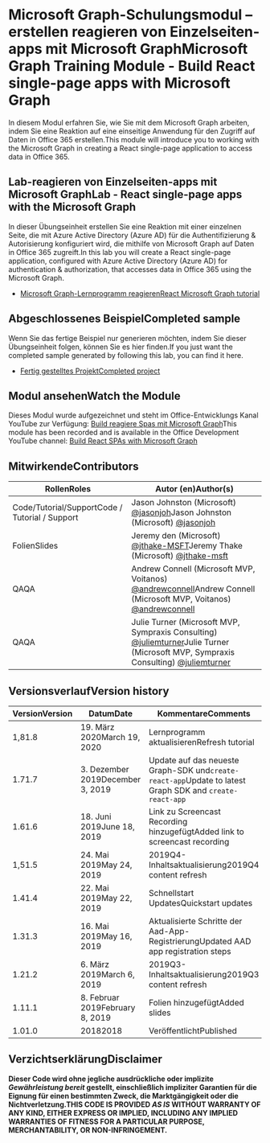 # <a name="microsoft-graph-training-module---build-react-single-page-apps-with-microsoft-graph"></a><span data-ttu-id="ec2f2-101">Microsoft Graph-Schulungsmodul – erstellen reagieren von Einzelseiten-apps mit Microsoft Graph</span><span class="sxs-lookup"><span data-stu-id="ec2f2-101">Microsoft Graph Training Module - Build React single-page apps with Microsoft Graph</span></span>

<span data-ttu-id="ec2f2-102">In diesem Modul erfahren Sie, wie Sie mit dem Microsoft Graph arbeiten, indem Sie eine Reaktion auf eine einseitige Anwendung für den Zugriff auf Daten in Office 365 erstellen.</span><span class="sxs-lookup"><span data-stu-id="ec2f2-102">This module will introduce you to working with the Microsoft Graph in creating a React single-page application to access data in Office 365.</span></span>

## <a name="lab---react-single-page-apps-with-the-microsoft-graph"></a><span data-ttu-id="ec2f2-103">Lab-reagieren von Einzelseiten-apps mit Microsoft Graph</span><span class="sxs-lookup"><span data-stu-id="ec2f2-103">Lab - React single-page apps with the Microsoft Graph</span></span>

<span data-ttu-id="ec2f2-104">In dieser Übungseinheit erstellen Sie eine Reaktion mit einer einzelnen Seite, die mit Azure Active Directory (Azure AD) für die Authentifizierung & Autorisierung konfiguriert wird, die mithilfe von Microsoft Graph auf Daten in Office 365 zugreift.</span><span class="sxs-lookup"><span data-stu-id="ec2f2-104">In this lab you will create a React single-page application, configured with Azure Active Directory (Azure AD) for authentication & authorization, that accesses data in Office 365 using the Microsoft Graph.</span></span>

- [<span data-ttu-id="ec2f2-105">Microsoft Graph-Lernprogramm reagieren</span><span class="sxs-lookup"><span data-stu-id="ec2f2-105">React Microsoft Graph tutorial</span></span>](https://docs.microsoft.com/graph/training/react-tutorial)

## <a name="completed-sample"></a><span data-ttu-id="ec2f2-106">Abgeschlossenes Beispiel</span><span class="sxs-lookup"><span data-stu-id="ec2f2-106">Completed sample</span></span>

<span data-ttu-id="ec2f2-107">Wenn Sie das fertige Beispiel nur generieren möchten, indem Sie dieser Übungseinheit folgen, können Sie es hier finden.</span><span class="sxs-lookup"><span data-stu-id="ec2f2-107">If you just want the completed sample generated by following this lab, you can find it here.</span></span>

- [<span data-ttu-id="ec2f2-108">Fertig gestelltes Projekt</span><span class="sxs-lookup"><span data-stu-id="ec2f2-108">Completed project</span></span>](demo)

## <a name="watch-the-module"></a><span data-ttu-id="ec2f2-109">Modul ansehen</span><span class="sxs-lookup"><span data-stu-id="ec2f2-109">Watch the Module</span></span>

<span data-ttu-id="ec2f2-110">Dieses Modul wurde aufgezeichnet und steht im Office-Entwicklungs Kanal YouTube zur Verfügung: [Build reagiere Spas mit Microsoft Graph](https://youtu.be/IghiKqly-HY)</span><span class="sxs-lookup"><span data-stu-id="ec2f2-110">This module has been recorded and is available in the Office Development YouTube channel: [Build React SPAs with Microsoft Graph](https://youtu.be/IghiKqly-HY)</span></span>

## <a name="contributors"></a><span data-ttu-id="ec2f2-111">Mitwirkende</span><span class="sxs-lookup"><span data-stu-id="ec2f2-111">Contributors</span></span>

|           <span data-ttu-id="ec2f2-112">Rollen</span><span class="sxs-lookup"><span data-stu-id="ec2f2-112">Roles</span></span>           |                                           <span data-ttu-id="ec2f2-113">Autor (en)</span><span class="sxs-lookup"><span data-stu-id="ec2f2-113">Author(s)</span></span>                                           |
| ------------------------- | --------------------------------------------------------------------------------------------- |
| <span data-ttu-id="ec2f2-114">Code/Tutorial/Support</span><span class="sxs-lookup"><span data-stu-id="ec2f2-114">Code / Tutorial / Support</span></span> | <span data-ttu-id="ec2f2-115">Jason Johnston (Microsoft) [@jasonjoh](//github.com/jasonjoh)</span><span class="sxs-lookup"><span data-stu-id="ec2f2-115">Jason Johnston (Microsoft) [@jasonjoh](//github.com/jasonjoh)</span></span>                                 |
| <span data-ttu-id="ec2f2-116">Folien</span><span class="sxs-lookup"><span data-stu-id="ec2f2-116">Slides</span></span>                    | <span data-ttu-id="ec2f2-117">Jeremy den (Microsoft) [@jthake-MSFT](//github.com/jthake-msft)</span><span class="sxs-lookup"><span data-stu-id="ec2f2-117">Jeremy Thake (Microsoft) [@jthake-msft](//github.com/jthake-msft)</span></span>                             |
| <span data-ttu-id="ec2f2-118">QA</span><span class="sxs-lookup"><span data-stu-id="ec2f2-118">QA</span></span>                        | <span data-ttu-id="ec2f2-119">Andrew Connell (Microsoft MVP, Voitanos) [@andrewconnell](//github.com/andrewconnell)</span><span class="sxs-lookup"><span data-stu-id="ec2f2-119">Andrew Connell (Microsoft MVP, Voitanos) [@andrewconnell](//github.com/andrewconnell)</span></span>         |
| <span data-ttu-id="ec2f2-120">QA</span><span class="sxs-lookup"><span data-stu-id="ec2f2-120">QA</span></span>                        | <span data-ttu-id="ec2f2-121">Julie Turner (Microsoft MVP, Sympraxis Consulting) [@juliemturner](//github.com/juliemturner)</span><span class="sxs-lookup"><span data-stu-id="ec2f2-121">Julie Turner (Microsoft MVP, Sympraxis Consulting) [@juliemturner](//github.com/juliemturner)</span></span> |

## <a name="version-history"></a><span data-ttu-id="ec2f2-122">Versionsverlauf</span><span class="sxs-lookup"><span data-stu-id="ec2f2-122">Version history</span></span>

| <span data-ttu-id="ec2f2-123">Version</span><span class="sxs-lookup"><span data-stu-id="ec2f2-123">Version</span></span> |       <span data-ttu-id="ec2f2-124">Datum</span><span class="sxs-lookup"><span data-stu-id="ec2f2-124">Date</span></span>       |              <span data-ttu-id="ec2f2-125">Kommentare</span><span class="sxs-lookup"><span data-stu-id="ec2f2-125">Comments</span></span>              |
| ------- | ---------------- | ---------------------------------- |
| <span data-ttu-id="ec2f2-126">1,8</span><span class="sxs-lookup"><span data-stu-id="ec2f2-126">1.8</span></span>     | <span data-ttu-id="ec2f2-127">19. März 2020</span><span class="sxs-lookup"><span data-stu-id="ec2f2-127">March 19, 2020</span></span>   | <span data-ttu-id="ec2f2-128">Lernprogramm aktualisieren</span><span class="sxs-lookup"><span data-stu-id="ec2f2-128">Refresh tutorial</span></span>                   |
| <span data-ttu-id="ec2f2-129">1.7</span><span class="sxs-lookup"><span data-stu-id="ec2f2-129">1.7</span></span>     | <span data-ttu-id="ec2f2-130">3. Dezember 2019</span><span class="sxs-lookup"><span data-stu-id="ec2f2-130">December 3, 2019</span></span> | <span data-ttu-id="ec2f2-131">Update auf das neueste Graph-SDK und`create-react-app`</span><span class="sxs-lookup"><span data-stu-id="ec2f2-131">Update to latest Graph SDK and `create-react-app`</span></span> |
| <span data-ttu-id="ec2f2-132">1.6</span><span class="sxs-lookup"><span data-stu-id="ec2f2-132">1.6</span></span>     | <span data-ttu-id="ec2f2-133">18. Juni 2019</span><span class="sxs-lookup"><span data-stu-id="ec2f2-133">June 18, 2019</span></span>    | <span data-ttu-id="ec2f2-134">Link zu Screencast Recording hinzugefügt</span><span class="sxs-lookup"><span data-stu-id="ec2f2-134">Added link to screencast recording</span></span> |
| <span data-ttu-id="ec2f2-135">1,5</span><span class="sxs-lookup"><span data-stu-id="ec2f2-135">1.5</span></span>     | <span data-ttu-id="ec2f2-136">24. Mai 2019</span><span class="sxs-lookup"><span data-stu-id="ec2f2-136">May 24, 2019</span></span>     | <span data-ttu-id="ec2f2-137">2019Q4-Inhaltsaktualisierung</span><span class="sxs-lookup"><span data-stu-id="ec2f2-137">2019Q4 content refresh</span></span>             |
| <span data-ttu-id="ec2f2-138">1.4</span><span class="sxs-lookup"><span data-stu-id="ec2f2-138">1.4</span></span>     | <span data-ttu-id="ec2f2-139">22. Mai 2019</span><span class="sxs-lookup"><span data-stu-id="ec2f2-139">May 22, 2019</span></span>     | <span data-ttu-id="ec2f2-140">Schnellstart Updates</span><span class="sxs-lookup"><span data-stu-id="ec2f2-140">Quickstart updates</span></span>                 |
| <span data-ttu-id="ec2f2-141">1.3</span><span class="sxs-lookup"><span data-stu-id="ec2f2-141">1.3</span></span>     | <span data-ttu-id="ec2f2-142">16. Mai 2019</span><span class="sxs-lookup"><span data-stu-id="ec2f2-142">May 16, 2019</span></span>     | <span data-ttu-id="ec2f2-143">Aktualisierte Schritte der Aad-App-Registrierung</span><span class="sxs-lookup"><span data-stu-id="ec2f2-143">Updated AAD app registration steps</span></span> |
| <span data-ttu-id="ec2f2-144">1.2</span><span class="sxs-lookup"><span data-stu-id="ec2f2-144">1.2</span></span>     | <span data-ttu-id="ec2f2-145">6. März 2019</span><span class="sxs-lookup"><span data-stu-id="ec2f2-145">March 6, 2019</span></span>    | <span data-ttu-id="ec2f2-146">2019Q3-Inhaltsaktualisierung</span><span class="sxs-lookup"><span data-stu-id="ec2f2-146">2019Q3 content refresh</span></span>             |
| <span data-ttu-id="ec2f2-147">1.1</span><span class="sxs-lookup"><span data-stu-id="ec2f2-147">1.1</span></span>     | <span data-ttu-id="ec2f2-148">8. Februar 2019</span><span class="sxs-lookup"><span data-stu-id="ec2f2-148">February 8, 2019</span></span> | <span data-ttu-id="ec2f2-149">Folien hinzugefügt</span><span class="sxs-lookup"><span data-stu-id="ec2f2-149">Added slides</span></span>                       |
| <span data-ttu-id="ec2f2-150">1.0</span><span class="sxs-lookup"><span data-stu-id="ec2f2-150">1.0</span></span>     | <span data-ttu-id="ec2f2-151">2018</span><span class="sxs-lookup"><span data-stu-id="ec2f2-151">2018</span></span>             | <span data-ttu-id="ec2f2-152">Veröffentlicht</span><span class="sxs-lookup"><span data-stu-id="ec2f2-152">Published</span></span>                          |

## <a name="disclaimer"></a><span data-ttu-id="ec2f2-153">Verzichtserklärung</span><span class="sxs-lookup"><span data-stu-id="ec2f2-153">Disclaimer</span></span>

<span data-ttu-id="ec2f2-154">**Dieser Code wird ohne jegliche ausdrückliche oder implizite *Gewährleistung bereit* gestellt, einschließlich impliziter Garantien für die Eignung für einen bestimmten Zweck, die Marktgängigkeit oder die Nichtverletzung.**</span><span class="sxs-lookup"><span data-stu-id="ec2f2-154">**THIS CODE IS PROVIDED *AS IS* WITHOUT WARRANTY OF ANY KIND, EITHER EXPRESS OR IMPLIED, INCLUDING ANY IMPLIED WARRANTIES OF FITNESS FOR A PARTICULAR PURPOSE, MERCHANTABILITY, OR NON-INFRINGEMENT.**</span></span>
